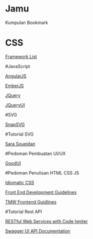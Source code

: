 # Jamu
Kumpulan Bookmark 

# CSS
<p><a href="http://usablica.github.io/front-end-frameworks/compare.html">Framework List</a></p>

#JavaScript
<p><a href="https://angularjs.org/">AngularJS</a></p>
<p><a href="http://emberjs.com/">EmberJS</a></p>
<p><a href="https://jquery.com/">JQuery</a></p>
<p><a href="https://jqueryui.com/">JQueryUI</a></p>

#SVG
<p><a href="http://snapsvg.io/">SnapSVG</a></p>

#Tutorial SVG
<p><a href="http://sarasoueidan.com/">Sara Soueidan</a></p>

#Pedoman Pembuatan UI/UX
<p><a href="https://www.goodui.org/">GoodUI</a></p>

#Pedoman Penulisan HTML CSS JS
<p><a href="https://github.com/necolas/idiomatic-css/tree/master/translations/id-ID">Idiomatic CSS</a></p>
<p><a href="http://taitems.github.io/Front-End-Development-Guidelines/">Front End Development Guidelines</a></p>
<p><a href="https://github.com/tmwagency/TMW-frontend-guidelines/blob/master/Front-End%20development%20guidelines.mdown">TMW Frontend Guidlines</a></p>

#Tutorial Rest API
<p><a href="http://code.tutsplus.com/tutorials/working-with-restful-services-in-codeigniter--net-8814">RESTful Web Services with Code Igniter</a></p>
<p><a href="https://github.com/swagger-api/swagger-ui">Swagger UI API Documentation</a>
</p>

